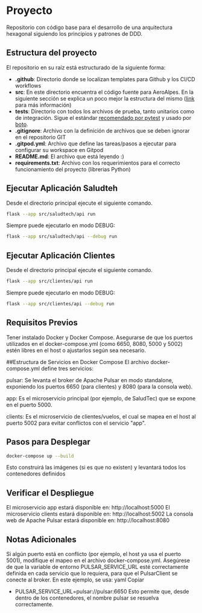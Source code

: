 # Proyecto

Repositorio con código base para el desarrollo de una arquitectura hexagonal siguiendo los principios y patrones de DDD.


## Estructura del proyecto

El repositorio en su raíz está estructurado de la siguiente forma:

- **.github**: Directorio donde se localizan templates para Github y los CI/CD workflows 
- **src**: En este directorio encuentra el código fuente para AeroAlpes. En la siguiente sección se explica un poco mejor la estructura del mismo ([link](https://blog.ionelmc.ro/2014/05/25/python-packaging/#the-structure%3E) para más información)
- **tests**: Directorio con todos los archivos de prueba, tanto unitarios como de integración. Sigue el estándar [recomendado por pytest](https://docs.pytest.org/en/7.1.x/explanation/goodpractices.html) y usado por [boto](https://github.com/boto/boto).
- **.gitignore**: Archivo con la definición de archivos que se deben ignorar en el repositorio GIT
- **.gitpod.yml**: Archivo que define las tareas/pasos a ejecutar para configurar su workspace en Gitpod
- **README.md**: El archivo que está leyendo :)
- **requirements.txt**: Archivo con los requerimientos para el correcto funcionamiento del proyecto (librerias Python)


## Ejecutar Aplicación Saludteh

Desde el directorio principal ejecute el siguiente comando.

```bash
flask --app src/saludtech/api run
```

Siempre puede ejecutarlo en modo DEBUG:

```bash
flask --app src/saludtech/api --debug run
```


## Ejecutar Aplicación Clientes

Desde el directorio principal ejecute el siguiente comando.

```bash
flask --app src/clientes/api run
```

Siempre puede ejecutarlo en modo DEBUG:

```bash
flask --app src/clientes/api --debug run
```

## Requisitos Previos
Tener instalado Docker y Docker Compose.
Asegurarse de que los puertos utilizados en el docker-compose.yml (como 6650, 8080, 5000 y 5002) estén libres en el host o ajustarlos según sea necesario.


##Estructura de Servicios en Docker Compose
El archivo docker-compose.yml define tres servicios:

pulsar:
Se levanta el broker de Apache Pulsar en modo standalone, exponiendo los puertos 6650 (para clientes) y 8080 (para la consola web).

app:
Es el microservicio principal (por ejemplo, de SaludTec) que se expone en el puerto 5000.

clients:
Es el microservicio de clientes/vuelos, el cual se mapea en el host al puerto 5002 para evitar conflictos con el servicio "app".

## Pasos para Desplegar

```bash
docker-compose up --build
```
Esto construirá las imágenes (si es que no existen) y levantará todos los contenedores definidos

## Verificar el Despliegue

El microservicio app estará disponible en: http://localhost:5000
El microservicio clients estará disponible en: http://localhost:5002
La consola web de Apache Pulsar estará disponible en: http://localhost:8080

## Notas Adicionales
Si algún puerto está en conflicto (por ejemplo, el host ya usa el puerto 5001), modifique el mapeo en el archivo docker-compose.yml.
Asegúrese de que la variable de entorno PULSAR_SERVICE_URL esté correctamente definida en cada servicio que lo requiera, para que el PulsarClient se conecte al broker. En este ejemplo, se usa:
yaml
Copiar
- PULSAR_SERVICE_URL=pulsar://pulsar:6650
Esto permite que, desde dentro de los contenedores, el nombre pulsar se resuelva correctamente.

